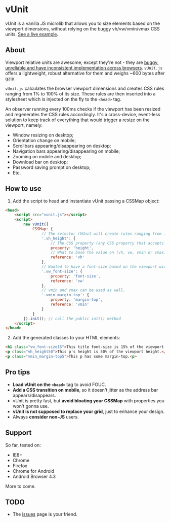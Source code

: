 vUnit
======
vUnit is a vanilla JS microlib that allows you to size elements based on the viewport dimensions, without relying on the buggy vh/vw/vmin/vmax CSS units. [See a live example](http://joaocunha.github.io/vunit/).

## About
Viewport relative units are awesome, except they're not - they are [buggy, unreliable and have inconsistent implementation across browsers](http://caniuse.com/#feat=viewport-units). `vUnit.js` offers a lightweight, robust alternative for them and weighs ~600 bytes after gzip.

`vUnit.js` calculates the browser viewport dimensions and creates CSS rules ranging from 1% to 100% of its size. These rules are then inserted into a stylesheet which is injected on the fly to the `<head>` tag.

An observer running every 100ms checks if the viewport has been resized and regenerates the CSS rules accordingly. It's a cross-device, event-less solution to keep track of everything that would trigger a resize on the viewport, namely:

- Window resizing on desktop;
- Orientation change on mobile;
- Scrollbars appearing/disappearing on desktop;
- Navigation bars appearing/disappearing on mobile;
- Zooming on mobile and desktop;
- Download bar on desktop;
- Password saving prompt on desktop;
- Etc.

## How to use
1. Add the script to head and instantiate vUnit passing a CSSMap object:
```html
<head>
    <script src="vunit.js"></script>
    <script>
        new vUnit({
            CSSMap: {
                // The selector (VUnit will create rules ranging from .selector1 to .selector100)
                '.vh_height': {
                    // The CSS property (any CSS property that accepts px as units)
                    property: 'height',
                    // What to base the value on (vh, vw, vmin or vmax)
                    reference: 'vh'
                },
                // Wanted to have a font-size based on the viewport width? You got it.
                '.vw_font-size': {
                    property: 'font-size',
                    reference: 'vw'
                },
                // vmin and vmax can be used as well.
                '.vmin_margin-top': {
                    property: 'margin-top',
                    reference: 'vmin'
                }
            }
        }).init(); // call the public init() method
    </script>
</head>
```
2. Add the generated classes to your HTML elements:
```html
<h1 class="vw_font-size15">This title font-size is 15% of the viewport width.</h1>
<p class="vh_height50">This p's height is 50% of the viewport height.</p>
<p class="vmin_margin-top5">This p has some margin-top.<p>
```

## Pro tips
- **Load vUnit on the `<head>`** tag to avoid FOUC.
- **Add a CSS transition on mobile**, so it doesn't jitter as the address bar appears/disappears.
- vUnit is pretty fast, but **avoid bloating your CSSMap** with properties you won't gonna use.
- **vUnit is not supposed to replace your grid**, just to enhance your design.
- Always **consider non-JS** users.

## Support
So far, tested on:
- IE8+
- Chrome
- Firefox
- Chrome for Android
- Android Browser 4.3

More to come.

## TODO
- The [issues](https://github.com/joaocunha/vunit/issues) page is your friend.
